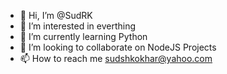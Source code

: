 - 👋 Hi, I’m @SudRK
- 👀 I’m interested in everthing
- 🌱 I’m currently learning Python
- 💞️ I’m looking to collaborate on NodeJS Projects
- 📫 How to reach me sudshkokhar@yahoo.com

<!---
SudRK/SudRK is a ✨ special ✨ repository because its `README.md` (this file) appears on your GitHub profile.
You can click the Preview link to take a look at your changes.
--->
